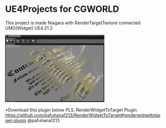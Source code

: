# UE4Projects for CGWORLD
This project is made Niagara with RenderTargetTexture connected UMG(Widget) 
UE4.21.2

<img src="https://github.com/Aquariaue4/Textures/blob/master/00_Morph.jpg" width="320px">


*Download this plugin below PLS.
RenderWidgetToTarget Plugin
https://github.com/pafuhana1213/RenderWidgetToTarget#renderwidgettotarget-plugin
@pafuhana1213
